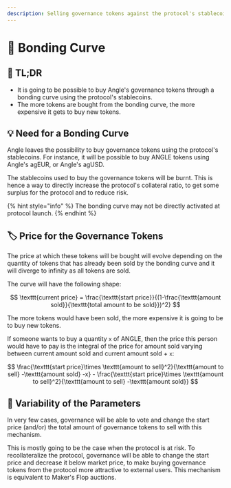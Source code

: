 ```yaml
---
description: Selling governance tokens against the protocol's stablecoins
---
```


# 🧮 Bonding Curve

## 🔎 TL;DR

* It is going to be possible to buy Angle's governance tokens through a bonding curve using the protocol's stablecoins.
* The more tokens are bought from the bonding curve, the more expensive it gets to buy new tokens.

## 💡 Need for a Bonding Curve

Angle leaves the possibility to buy governance tokens using the protocol's stablecoins. For instance, it will be possible to buy ANGLE tokens using Angle's agEUR, or Angle's agUSD.

The stablecoins used to buy the governance tokens will be burnt. This is hence a way to directly increase the protocol's collateral ratio, to get some surplus for the protocol and to reduce risk.

{% hint style="info" %}
The bonding curve may not be directly activated at protocol launch.
{% endhint %}

## 🏷️ Price for the Governance Tokens

The price at which these tokens will be bought will evolve depending on the quantity of tokens that has already been sold by the bonding curve and it will diverge to infinity as all tokens are sold.

The curve will have the following shape:

$$
\texttt{current price} = \frac{\texttt{start price}}{(1-\frac{\texttt{amount sold}}{\texttt{total amount to be sold}})^2}
$$

The more tokens would have been sold, the more expensive it is going to be to buy new tokens.

If someone wants to buy a quantity `x` of ANGLE, then the price this person would have to pay is the integral of the price for amount sold varying between current amount sold and current amount sold + `x`:

$$
\frac{\texttt{start price}\times \texttt{amount to sell}^2}{\texttt{amount to sell} -\texttt{amount sold} -x} - \frac{\texttt{start price}\times \texttt{amount to sell}^2}{\texttt{amount to sell} -\texttt{amount sold}}
$$

## 📑 Variability of the Parameters

In very few cases, governance will be able to vote and change the start price \(and/or\) the total amount of governance tokens to sell with this mechanism.

This is mostly going to be the case when the protocol is at risk. To recollateralize the protocol, governance will be able to change the start price and decrease it below market price, to make buying governance tokens from the protocol more attractive to external users. This mechanism is equivalent to Maker's Flop auctions.

